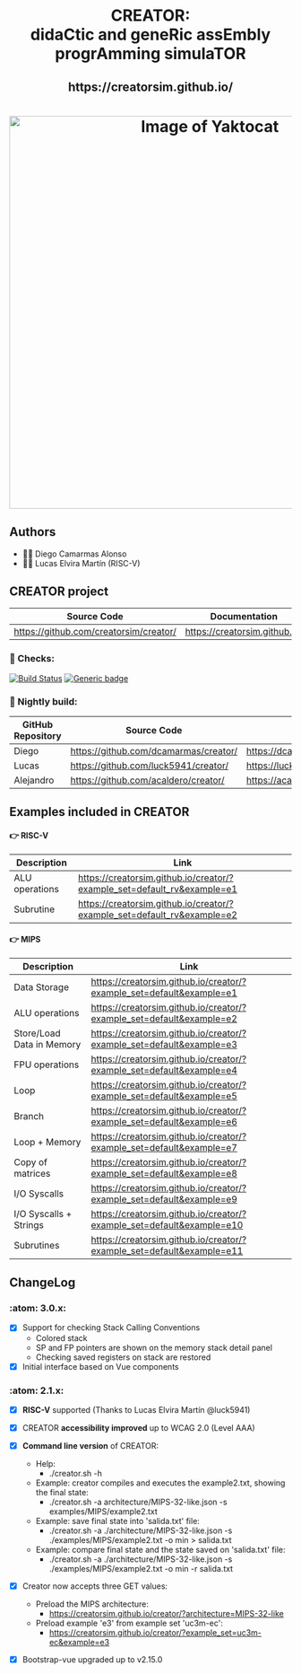 
<html>
 <h1 align="center">CREATOR: <br>didaCtic and geneRic assEmbly progrAmming simulaTOR</h1>
 <h2 align="center"> https://creatorsim.github.io/ </h2>
 <h1 align="center"><img alt="Image of Yaktocat" width="700vw" src="https://creatorsim.github.io/images/user_mode/execute_program.PNG"></h1>
</html>

## Authors
* :technologist: Diego Camarmas Alonso
* :technologist: Lucas Elvira Martín (RISC-V)


## CREATOR project
 
| Source Code                             | Documentation                  | Creator                                | 
|-----------------------------------------|--------------------------------|----------------------------------------| 
| https://github.com/creatorsim/creator/  |  https://creatorsim.github.io/ |  https://creatorsim.github.io/creator/ | 

### :mag_right:	 Checks:

[![Build Status](https://travis-ci.org/dcamarmas/creator.svg?branch=master)](https://travis-ci.org/dcamarmas/creator)
[![Generic badge](https://img.shields.io/badge/achecker-WCAG%202.0%20(Level%20AAA)-green.svg)](https://shields.io/)

### :microscope:	 Nightly build:

| GitHub Repository | Source Code                     | Creator                                | 
|-------------------|-----------------------------------------|----------------------------------------| 
| Diego             | https://github.com/dcamarmas/creator/   |  https://dcamarmas.github.io/creator/  | 
| Lucas             | https://github.com/luck5941/creator/    |  https://luck5941.github.io/creator/   | 
| Alejandro         | https://github.com/acaldero/creator/    |  https://acaldero.github.io/creator/   | 


## Examples included in CREATOR

#### :point_right:	 RISC-V

| Description                | Link                                                                   |
|----------------------------|------------------------------------------------------------------------| 
| ALU operations             | https://creatorsim.github.io/creator/?example_set=default_rv&example=e1 |
| Subrutine                  | https://creatorsim.github.io/creator/?example_set=default_rv&example=e2 |

#### :point_right:	 MIPS

| Description                | Link                                                                 |
|----------------------------|----------------------------------------------------------------------|
| Data Storage               | https://creatorsim.github.io/creator/?example_set=default&example=e1  |
| ALU operations             | https://creatorsim.github.io/creator/?example_set=default&example=e2  |
| Store/Load Data in Memory  | https://creatorsim.github.io/creator/?example_set=default&example=e3  |
| FPU operations             | https://creatorsim.github.io/creator/?example_set=default&example=e4  |
| Loop                       | https://creatorsim.github.io/creator/?example_set=default&example=e5  |
| Branch                     | https://creatorsim.github.io/creator/?example_set=default&example=e6  |
| Loop + Memory              | https://creatorsim.github.io/creator/?example_set=default&example=e7  |
| Copy of matrices           | https://creatorsim.github.io/creator/?example_set=default&example=e8  |
| I/O Syscalls               | https://creatorsim.github.io/creator/?example_set=default&example=e9  |
| I/O Syscalls + Strings     | https://creatorsim.github.io/creator/?example_set=default&example=e10 |
| Subrutines                 | https://creatorsim.github.io/creator/?example_set=default&example=e11 |
 
    
## ChangeLog

### :atom: 3.0.x:
- [x] Support for checking Stack Calling Conventions
     * Colored stack
     * SP and FP pointers are shown on the memory stack detail panel
     * Checking saved registers on stack are restored
- [x] Initial interface based on Vue components

### :atom: 2.1.x:
- [x] **RISC-V** supported (Thanks to Lucas Elvira Martín @luck5941)
- [x] CREATOR **accessibility improved** up to WCAG 2.0 (Level AAA)
- [X] **Command line version** of CREATOR: 
     * Help:
       * ./creator.sh -h
     * Example: creator compiles and executes the example2.txt, showing the final state:
       * ./creator.sh -a architecture/MIPS-32-like.json -s examples/MIPS/example2.txt
     * Example: save final state into 'salida.txt' file:
       * ./creator.sh -a ./architecture/MIPS-32-like.json -s ./examples/MIPS/example2.txt -o min > salida.txt
     * Example: compare final state and the state saved on 'salida.txt' file:
       * ./creator.sh -a ./architecture/MIPS-32-like.json -s ./examples/MIPS/example2.txt -o min -r salida.txt
- [x] Creator now accepts three GET values:
     * Preload the MIPS architecture:
       * https://creatorsim.github.io/creator/?architecture=MIPS-32-like
     * Preload example 'e3' from example set 'uc3m-ec':
       * https://creatorsim.github.io/creator/?example_set=uc3m-ec&example=e3
- [x] Bootstrap-vue upgraded up to v2.15.0





